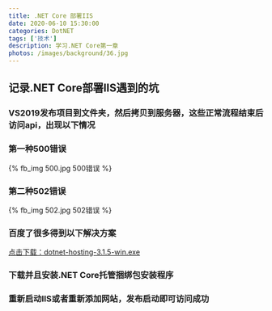 ```yaml
---
title: .NET Core 部署IIS
date: 2020-06-10 15:30:00
categories: DotNET
tags: ['技术'] 
description: 学习.NET Core第一章
photos: /images/background/36.jpg
---
```

## 记录.NET Core部署IIS遇到的坑
<!-- more -->
### VS2019发布项目到文件夹，然后拷贝到服务器，这些正常流程结束后访问api，出现以下情况

### 第一种500错误
{% fb_img 500.jpg 500错误 %}

### 第二种502错误
{% fb_img 502.jpg 502错误 %}

### 百度了很多得到以下解决方案

[点击下载：dotnet-hosting-3.1.5-win.exe](https://download.visualstudio.microsoft.com/download/pr/7c30d3a1-f519-4167-b850-b9c49bf2aa0e/dbfa957a76a41a1e1795f59d400d4ccd/dotnet-hosting-3.1.5-win.exe "下载地址")

### 下载并且安装.NET Core托管捆绑包安装程序

### 重新启动IIS或者重新添加网站，发布启动即可访问成功